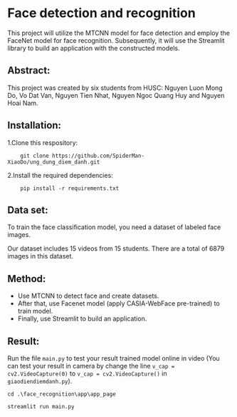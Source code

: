 # Face detection and recognition
This project will utilize the MTCNN model for face detection and employ the FaceNet model for face recognition. Subsequently, it will use the Streamlit library to build an application with the constructed models.

## Abstract:
This project was created by six students from HUSC: Nguyen Luon Mong Do, Vo Dat Van, Nguyen Tien Nhat, Nguyen Ngoc Quang Huy and Nguyen Hoai Nam.


## Installation:

1.Clone this respository:
```
    git clone https://github.com/SpiderMan-XiaoDo/ung_dung_diem_danh.git
```
2.Install the required dependencies:
```
    pip install -r requirements.txt
```
## Data set:

To train the face classification model, you need a dataset of labeled face images.

Our dataset includes 15 videos from 15 students. There are a total of 6879 images in this dataset.

## Method:

* Use MTCNN to detect face and create datasets.
* After that, use Facenet model (apply CASIA-WebFace pre-trained) to train model.
* Finally, use Streamlit to build an application.


## Result:
Run the file ```main.py``` to test your result trained model online in video (You can test your result in camera by change the line ```v_cap = cv2.VideoCapture(0)``` to ```v_cap = cv2.VideoCapture()``` in ```giaodiendiemdanh.py```).

```
cd .\face_recognition\app\app_page
```

```
streamlit run main.py
```


